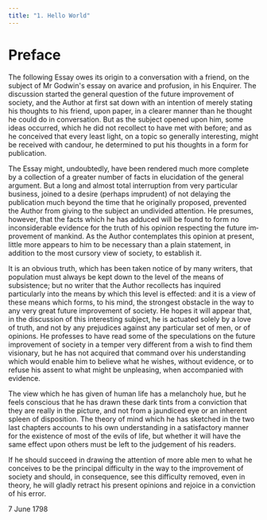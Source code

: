 ```yaml
---
title: "1. Hello World"
---
```


# Preface


The following Essay owes its origin to a conversation with a friend, on
the subject of Mr Godwin's essay on avarice and profu­sion, in his
Enquirer. The discussion started the general question of the future
improvement of society, and the Author at first sat down with an
intention of merely stating his thoughts to his friend, upon paper, in a
clearer manner than he thought he could do in conversation. But as the
subject opened upon him, some ideas occurred, which he did not recollect
to have met with before; and as he conceived that every least light, on
a topic so generally interesting, might be received with candour, he
determined to put his thoughts in a form for publication.

The Essay might, undoubtedly, have been rendered much more complete by a
collection of a greater number of facts in eluci­dation of the general
argument. But a long and almost total inter­ruption from very particular
business, joined to a desire (perhaps imprudent) of not delaying the
publication much beyond the time that he originally proposed, prevented
the Author from giving to the subject an undivided attention. He
presumes, however, that the facts which he has adduced will be found to
form no inconsiderable evidence for the truth of his opinion respecting
the future im­provement of mankind. As the Author contemplates this
opinion at present, little more appears to him to be necessary than a
plain statement, in addition to the most cursory view of society, to
estab­lish it.

It is an obvious truth, which has been taken notice of by many writers,
that population must always be kept down to the level of the means of
subsistence; but no writer that the Author recollects has inquired
particularly into the means by which this level is effected: and it is a
view of these means which forms, to his mind, the strongest obstacle in
the way to any very great future improvement of society. He hopes it
will appear that, in the discus­sion of this interesting subject, he is
actuated solely by a love of truth, and not by any prejudices against
any particular set of men, or of opinions. He professes to have read
some of the speculations on the future improvement of society in a
temper very different from a wish to find them visionary, but he has not
acquired that command over his understanding which would enable him to
be­lieve what he wishes, without evidence, or to refuse his assent to
what might be unpleasing, when accompanied with evidence.

The view which he has given of human life has a melancholy hue, but he
feels conscious that he has drawn these dark tints from a conviction
that they are really in the picture, and not from a jaundiced eye or an
inherent spleen of disposition. The theory of mind which he has sketched
in the two last chapters accounts to his own understanding in a
satisfactory manner for the existence of most of the evils of life, but
whether it will have the same effect upon others must be left to the
judgement of his readers.

If he should succeed in drawing the attention of more able men to what
he conceives to be the principal difficulty in the way to the
improvement of society and should, in consequence, see this difficulty
removed, even in theory, he will gladly retract his present opinions and
rejoice in a conviction of his error.

7 June 1798


